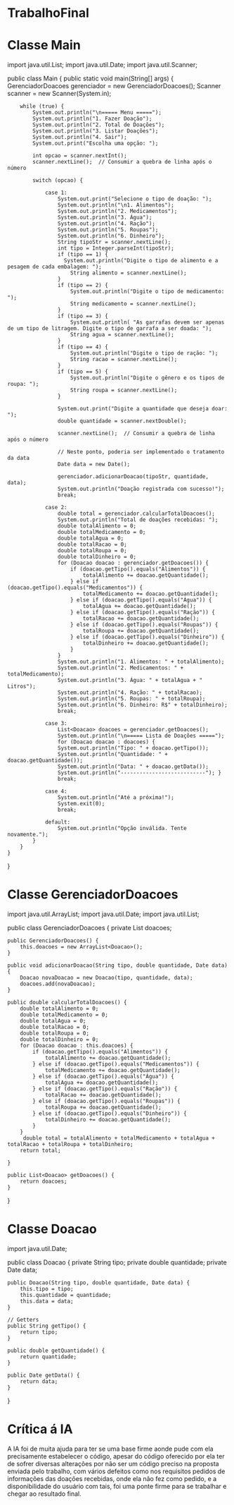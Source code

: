 # TrabalhoFinal
# Classe Main
import java.util.List;
import java.util.Date;
import java.util.Scanner;

public class Main {
    public static void main(String[] args) {
        GerenciadorDoacoes gerenciador = new GerenciadorDoacoes();
        Scanner scanner = new Scanner(System.in);

        while (true) {
            System.out.println("\n===== Menu =====");
            System.out.println("1. Fazer Doação");
            System.out.println("2. Total de Doações");
            System.out.println("3. Listar Doações");
            System.out.println("4. Sair");
            System.out.print("Escolha uma opção: ");

            int opcao = scanner.nextInt();
            scanner.nextLine();  // Consumir a quebra de linha após o número

            switch (opcao) {
            
                case 1:
                    System.out.print("Selecione o tipo de doação: ");
                    System.out.println("\n1. Alimentos");
                    System.out.println("2. Medicamentos");
                    System.out.println("3. Água");
                    System.out.println("4. Ração");
                    System.out.println("5. Roupas");
                    System.out.println("6. Dinheiro");
                    String tipoStr = scanner.nextLine();
                    int tipo = Integer.parseInt(tipoStr);
                    if (tipo == 1) {
                      System.out.println("Digite o tipo de alimento e a pesagem de cada embalagem: ");
                        String alimento = scanner.nextLine();
                    }
                    if (tipo == 2) {
                        System.out.println("Digite o tipo de medicamento: ");
                        String medicamento = scanner.nextLine();
                    }
                    if (tipo == 3) {
                        System.out.println( "As garrafas devem ser apenas de um tipo de litragem. Digite o tipo de garrafa a ser doada: ");
                        String agua = scanner.nextLine();
                    }
                    if (tipo == 4) {
                        System.out.println("Digite o tipo de ração: ");
                        String racao = scanner.nextLine();
                    }
                    if (tipo == 5) {
                        System.out.println("Digite o gênero e os tipos de roupa: ");
                        String roupa = scanner.nextLine();
                    }

                    System.out.print("Digite a quantidade que deseja doar: ");
                    double quantidade = scanner.nextDouble();

                    scanner.nextLine();  // Consumir a quebra de linha após o número

                    // Neste ponto, poderia ser implementado o tratamento da data
                    Date data = new Date();

                    gerenciador.adicionarDoacao(tipoStr, quantidade, data);
                    System.out.println("Doação registrada com sucesso!");
                    break;

                case 2:
                    double total = gerenciador.calcularTotalDoacoes();
                    System.out.println("Total de doações recebidas: ");
                    double totalAlimento = 0;
                    double totalMedicamento = 0;
                    double totalAgua = 0;
                    double totalRacao = 0;
                    double totalRoupa = 0;
                    double totalDinheiro = 0;
                    for (Doacao doacao : gerenciador.getDoacoes()) {
                        if (doacao.getTipo().equals("Alimentos")) {
                            totalAlimento += doacao.getQuantidade();
                        } else if (doacao.getTipo().equals("Medicamentos")) {
                            totalMedicamento += doacao.getQuantidade();
                        } else if (doacao.getTipo().equals("Água")) {
                            totalAgua += doacao.getQuantidade();
                        } else if (doacao.getTipo().equals("Ração")) {
                            totalRacao += doacao.getQuantidade();
                        } else if (doacao.getTipo().equals("Roupas")) {
                            totalRoupa += doacao.getQuantidade();
                        } else if (doacao.getTipo().equals("Dinheiro")) {
                            totalDinheiro += doacao.getQuantidade();
                        }
                    }
                    System.out.println("1. Alimentos: " + totalAlimento);
                    System.out.println("2. Medicamentos: " + totalMedicamento);
                    System.out.println("3. Água: " + totalAgua + " Litros");
                    System.out.println("4. Ração: " + totalRacao);
                    System.out.println("5. Roupas: " + totalRoupa);
                    System.out.println("6. Dinheiro: R$" + totalDinheiro);
                    break;

                case 3:
                    List<Doacao> doacoes = gerenciador.getDoacoes();
                    System.out.println("\n===== Lista de Doações =====");
                    for (Doacao doacao : doacoes) {
                    System.out.println("Tipo: " + doacao.getTipo());
                    System.out.println("Quantidade: " + doacao.getQuantidade());
                    System.out.println("Data: " + doacao.getData());
                    System.out.println("---------------------------"); }
                    break;

                case 4:
                    System.out.println("Até a próxima!");
                    System.exit(0);
                    break;

                default:
                    System.out.println("Opção inválida. Tente novamente.");
            }
        }
    }
}
# Classe GerenciadorDoacoes
import java.util.ArrayList;
import java.util.Date;
import java.util.List;

public class GerenciadorDoacoes {
    private List<Doacao> doacoes;

    public GerenciadorDoacoes() {
        this.doacoes = new ArrayList<Doacao>();
    }

    public void adicionarDoacao(String tipo, double quantidade, Date data) {
        Doacao novaDoacao = new Doacao(tipo, quantidade, data);
        doacoes.add(novaDoacao);
    }

    public double calcularTotalDoacoes() {
        double totalAlimento = 0;
        double totalMedicamento = 0;
        double totalAgua = 0;
        double totalRacao = 0;
        double totalRoupa = 0;
        double totalDinheiro = 0;
        for (Doacao doacao : this.doacoes) {
            if (doacao.getTipo().equals("Alimentos")) {
                totalAlimento += doacao.getQuantidade();
            } else if (doacao.getTipo().equals("Medicamentos")) {
                totalMedicamento += doacao.getQuantidade();
            } else if (doacao.getTipo().equals("Água")) {
                totalAgua += doacao.getQuantidade();
            } else if (doacao.getTipo().equals("Ração")) {
                totalRacao += doacao.getQuantidade();
            } else if (doacao.getTipo().equals("Roupas")) {
                totalRoupa += doacao.getQuantidade();
            } else if (doacao.getTipo().equals("Dinheiro")) {
                totalDinheiro += doacao.getQuantidade();
            }
        }
         double total = totalAlimento + totalMedicamento + totalAgua + totalRacao + totalRoupa + totalDinheiro;
        return total;
        
    }

    public List<Doacao> getDoacoes() {
        return doacoes;
    }
}
# Classe Doacao
import java.util.Date;

public class Doacao {
    private String tipo;
    private double quantidade;
    private Date data;

    public Doacao(String tipo, double quantidade, Date data) {
        this.tipo = tipo;
        this.quantidade = quantidade;
        this.data = data;
    }

    // Getters
    public String getTipo() {
        return tipo;
    }

    public double getQuantidade() {
        return quantidade;
    }

    public Date getData() {
        return data;
    }
}
# Crítica á IA
A IA foi de muita ajuda para ter se uma base firme aonde pude com ela precisamente estabelecer o código, apesar do código oferecido por ela ter de sofrer diversas alterações por não ser um código preciso na proposta enviada pelo trabalho, com vários defeitos como nos requisitos pedidos de informações das doações recebidas, onde ela não fez como pedido, e a disponibilidade do usuário com tais, foi uma ponte firme para se trabalhar e chegar ao resultado final.
